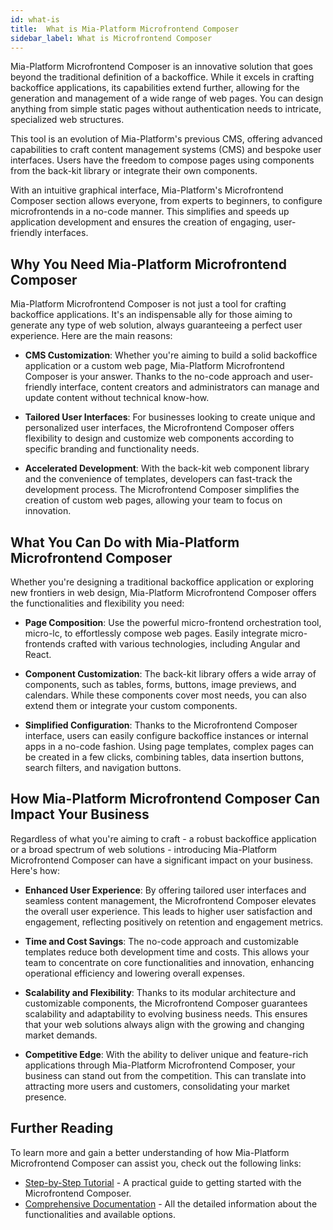 ```yaml
---
id: what-is
title:  What is Mia-Platform Microfrontend Composer
sidebar_label: What is Microfrontend Composer
---
```


Mia-Platform Microfrontend Composer is an innovative solution that goes beyond the traditional definition of a backoffice. While it excels in crafting backoffice applications, its capabilities extend further, allowing for the generation and management of a wide range of web pages. You can design anything from simple static pages without authentication needs to intricate, specialized web structures.

This tool is an evolution of Mia-Platform's previous CMS, offering advanced capabilities to craft content management systems (CMS) and bespoke user interfaces. Users have the freedom to compose pages using components from the back-kit library or integrate their own components.

With an intuitive graphical interface, Mia-Platform's Microfrontend Composer section allows everyone, from experts to beginners, to configure microfrontends in a no-code manner. This simplifies and speeds up application development and ensures the creation of engaging, user-friendly interfaces.

## Why You Need Mia-Platform Microfrontend Composer

Mia-Platform Microfrontend Composer is not just a tool for crafting backoffice applications. It's an indispensable ally for those aiming to generate any type of web solution, always guaranteeing a perfect user experience. Here are the main reasons:

- **CMS Customization**: Whether you're aiming to build a solid backoffice application or a custom web page, Mia-Platform Microfrontend Composer is your answer. Thanks to the no-code approach and user-friendly interface, content creators and administrators can manage and update content without technical know-how.

- **Tailored User Interfaces**: For businesses looking to create unique and personalized user interfaces, the Microfrontend Composer offers flexibility to design and customize web components according to specific branding and functionality needs.

- **Accelerated Development**: With the back-kit web component library and the convenience of templates, developers can fast-track the development process. The Microfrontend Composer simplifies the creation of custom web pages, allowing your team to focus on innovation.

## What You Can Do with Mia-Platform Microfrontend Composer

Whether you're designing a traditional backoffice application or exploring new frontiers in web design, Mia-Platform Microfrontend Composer offers the functionalities and flexibility you need:

- **Page Composition**: Use the powerful micro-frontend orchestration tool, micro-lc, to effortlessly compose web pages. Easily integrate micro-frontends crafted with various technologies, including Angular and React.

- **Component Customization**: The back-kit library offers a wide array of components, such as tables, forms, buttons, image previews, and calendars. While these components cover most needs, you can also extend them or integrate your custom components.

- **Simplified Configuration**: Thanks to the Microfrontend Composer interface, users can easily configure backoffice instances or internal apps in a no-code fashion. Using page templates, complex pages can be created in a few clicks, combining tables, data insertion buttons, search filters, and navigation buttons.

## How Mia-Platform Microfrontend Composer Can Impact Your Business

Regardless of what you're aiming to craft - a robust backoffice application or a broad spectrum of web solutions - introducing Mia-Platform Microfrontend Composer can have a significant impact on your business. Here's how:

- **Enhanced User Experience**: By offering tailored user interfaces and seamless content management, the Microfrontend Composer elevates the overall user experience. This leads to higher user satisfaction and engagement, reflecting positively on retention and engagement metrics.

- **Time and Cost Savings**: The no-code approach and customizable templates reduce both development time and costs. This allows your team to concentrate on core functionalities and innovation, enhancing operational efficiency and lowering overall expenses.

- **Scalability and Flexibility**: Thanks to its modular architecture and customizable components, the Microfrontend Composer guarantees scalability and adaptability to evolving business needs. This ensures that your web solutions always align with the growing and changing market demands.

- **Competitive Edge**: With the ability to deliver unique and feature-rich applications through Mia-Platform Microfrontend Composer, your business can stand out from the competition. This can translate into attracting more users and customers, consolidating your market presence.

## Further Reading

To learn more and gain a better understanding of how Mia-Platform Microfrontend Composer can assist you, check out the following links:

- [Step-by-Step Tutorial](#) - A practical guide to getting started with the Microfrontend Composer.
- [Comprehensive Documentation](#) - All the detailed information about the functionalities and available options.
